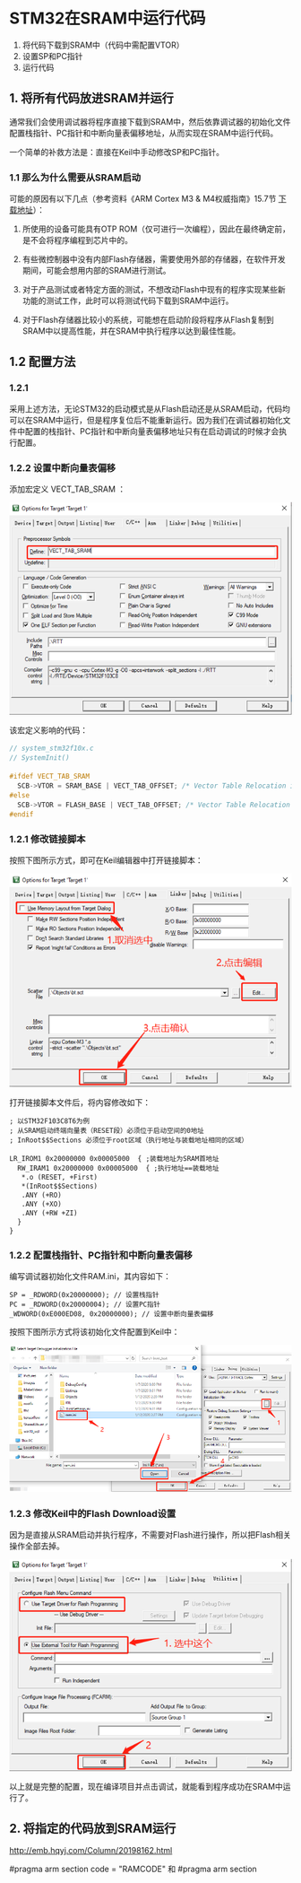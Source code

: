 # STM32在SRAM中运行代码

1. 将代码下载到SRAM中（代码中需配置VTOR）
2. 设置SP和PC指针
3. 运行代码

## 1. 将所有代码放进SRAM并运行

通常我们会使用调试器将程序直接下载到SRAM中，然后依靠调试器的初始化文件配置栈指针、PC指针和中断向量表偏移地址，从而实现在SRAM中运行代码。

一个简单的补救方法是：直接在Keil中手动修改SP和PC指针。

### 1.1 那么为什么需要从SRAM启动

可能的原因有以下几点（参考资料《ARM Cortex M3 & M4权威指南》15.7节 [下载地址](stm32_books.md)）：

1. 所使用的设备可能具有OTP ROM（仅可进行一次编程），因此在最终确定前，是不会将程序编程到芯片中的。

2. 有些微控制器中没有内部Flash存储器，需要使用外部的存储器，在软件开发期间，可能会想用内部的SRAM进行测试。

3. 对于产品测试或者特定方面的测试，不想改动Flash中现有的程序实现某些新功能的测试工作，此时可以将测试代码下载到SRAM中运行。

4. 对于Flash存储器比较小的系统，可能想在启动阶段将程序从Flash复制到SRAM中以提高性能，并在SRAM中执行程序以达到最佳性能。

## 1.2 配置方法

### 1.2.1 

采用上述方法，无论STM32的启动模式是从Flash启动还是从SRAM启动，代码均可以在SRAM中运行，但是程序复位后不能重新运行。因为我们在调试器初始化文件中配置的栈指针、PC指针和中断向量表偏移地址只有在启动调试的时候才会执行配置。

### 1.2.2 设置中断向量表偏移

添加宏定义 VECT_TAB_SRAM ：

![](../../assets/images/STM32/boot/set_vtor.png)

该宏定义影响的代码：

```c
// system_stm32f10x.c
// SystemInit()

#ifdef VECT_TAB_SRAM
  SCB->VTOR = SRAM_BASE | VECT_TAB_OFFSET; /* Vector Table Relocation in Internal SRAM. */
#else
  SCB->VTOR = FLASH_BASE | VECT_TAB_OFFSET; /* Vector Table Relocation in Internal FLASH. */
#endif 
```

### 1.2.1 修改链接脚本

按照下图所示方式，即可在Keil编辑器中打开链接脚本：

![](../../assets/images/STM32/boot/stm32_boot_from_sram_link_script.png)

打开链接脚本文件后，将内容修改如下：

```
; 以STM32F103C8T6为例
; 从SRAM启动终端向量表（RESET段）必须位于启动空间的0地址
; InRoot$$Sections 必须位于root区域（执行地址与装载地址相同的区域）

LR_IROM1 0x20000000 0x00005000  { ;装载地址为SRAM首地址
  RW_IRAM1 0x20000000 0x00005000  { ;执行地址==装载地址
   *.o (RESET, +First)
   *(InRoot$$Sections)
   .ANY (+RO)
   .ANY (+XO)
   .ANY (+RW +ZI)
  }
}
```

### 1.2.2 配置栈指针、PC指针和中断向量表偏移

编写调试器初始化文件RAM.ini，其内容如下：

```
SP = _RDWORD(0x20000000); // 设置栈指针
PC = _RDWORD(0x20000004); // 设置PC指针
_WDWORD(0xE000ED08, 0x20000000); // 设置中断向量表偏移
```
按照下图所示方式将该初始化文件配置到Keil中：

![](../../assets/images/STM32/flash_download/debugger_init_file_set.png)

### 1.2.3 修改Keil中的Flash Download设置

因为是直接从SRAM启动并执行程序，不需要对Flash进行操作，所以把Flash相关操作全部去掉。

![](../../assets/images/STM32/boot/stm32_boot_from_sram_set_flash_download.png)

以上就是完整的配置，现在编译项目并点击调试，就能看到程序成功在SRAM中运行了。


## 2. 将指定的代码放到SRAM运行

http://emb.hqyj.com/Column/20198162.html

#pragma arm section code = "RAMCODE" 和 #pragma arm section
